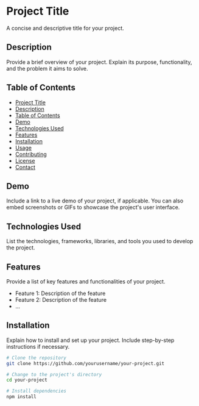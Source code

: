 # Project Title

A concise and descriptive title for your project.

## Description

Provide a brief overview of your project. Explain its purpose, functionality, and the problem it aims to solve.

## Table of Contents

- [Project Title](#project-title)
- [Description](#description)
- [Table of Contents](#table-of-contents)
- [Demo](#demo)
- [Technologies Used](#technologies-used)
- [Features](#features)
- [Installation](#installation)
- [Usage](#usage)
- [Contributing](#contributing)
- [License](#license)
- [Contact](#contact)

## Demo

Include a link to a live demo of your project, if applicable. You can also embed screenshots or GIFs to showcase the project's user interface.

## Technologies Used

List the technologies, frameworks, libraries, and tools you used to develop the project.

## Features

Provide a list of key features and functionalities of your project.

- Feature 1: Description of the feature
- Feature 2: Description of the feature
- ...

## Installation

Explain how to install and set up your project. Include step-by-step instructions if necessary.

```bash
# Clone the repository
git clone https://github.com/yourusername/your-project.git

# Change to the project's directory
cd your-project

# Install dependencies
npm install

